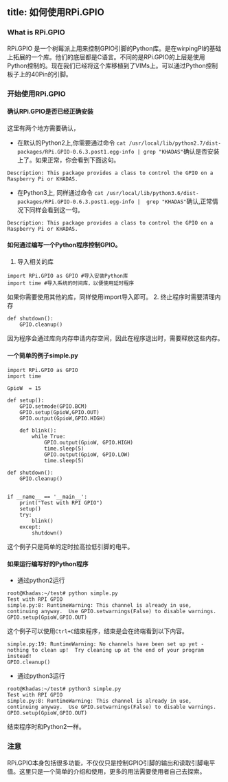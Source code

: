 title: 如何使用RPi.GPIO
---

### What is RPi.GPIO
RPi.GPIO 是一个树莓派上用来控制GPIO引脚的Python库。是在wirpingPI的基础上拓展的一个库。他们的底层都是C语言。不同的是RPi.GPIO的上层是使用Python控制的。现在我们已经将这个库移植到了VIMs上。可以通过Python控制板子上的40Pin的引脚。

### 开始使用RPi.GPIO
#### 确认RPi.GPIO是否已经正确安装
这里有两个地方需要确认，
* 在默认的Python2上,你需要通过命令 `cat /usr/local/lib/python2.7/dist-packages/RPi.GPIO-0.6.3.post1.egg-info | grep "KHADAS"`确认是否安装上了。如果正常，你会看到下面这句。
```
Description: This package provides a class to control the GPIO on a Raspberry Pi or KHADAS.
```
* 在Python3上, 同样通过命令 `cat /usr/local/lib/python3.6/dist-packages/RPi.GPIO-0.6.3.post1.egg-info |  grep "KHADAS"`确认,正常情况下同样会看到这一句。
```
Description: This package provides a class to control the GPIO on a Raspberry Pi or KHADAS.
```
#### 如何通过编写一个Python程序控制GPIO。

1. 导入相关的库
```
import RPi.GPIO as GPIO #导入安装Python库
import time #导入系统的时间库，以便使用延时程序
```
如果你需要使用其他的库，同样使用import导入即可。
2. 终止程序时需要清理内存
```
def shutdown():
	GPIO.cleanup()
```
因为程序会通过库向内存申请内存空间，因此在程序退出时，需要释放这些内存。
#### 一个简单的例子simple.py
```
import RPi.GPIO as GPIO
import time

GpioW  = 15

def setup():
	GPIO.setmode(GPIO.BCM)
	GPIO.setup(GpioW,GPIO.OUT)
	GPIO.output(GpioW,GPIO.HIGH)

	def blink():
		while True:
			GPIO.output(GpioW, GPIO.HIGH)
			time.sleep(5)
			GPIO.output(GpioW, GPIO.LOW)
			time.sleep(5)

def shutdown():
	GPIO.cleanup()


if __name__ == '__main__':
	print("Test with RPI GPIO")
	setup()
	try:
		blink()
	except:
		shutdown()
```
这个例子只是简单的定时拉高拉低引脚的电平。
#### 如果运行编写好的Python程序
* 通过python2运行
```
root@Khadas:~/test# python simple.py 
Test with RPI GPIO
simple.py:8: RuntimeWarning: This channel is already in use, continuing anyway.  Use GPIO.setwarnings(False) to disable warnings.
GPIO.setup(GpioW,GPIO.OUT)
```
这个例子可以使用`Ctrl+C`结束程序，结束是会在终端看到以下内容。
```
simple.py:19: RuntimeWarning: No channels have been set up yet - nothing to clean up!  Try cleaning up at the end of your program instead!
GPIO.cleanup()
```
* 通过python3运行
```
root@Khadas:~/test# python3 simple.py 
Test with RPI GPIO
simple.py:8: RuntimeWarning: This channel is already in use, continuing anyway.  Use GPIO.setwarnings(False) to disable warnings.
GPIO.setup(GpioW,GPIO.OUT)
```
结束程序时和Python2一样。
### 注意
RPi.GPIO本身包括很多功能，不仅仅只是控制GPIO引脚的输出和读取引脚电平值。这里只是一个简单的介绍和使用，更多的用法需要使用者自己去探索。

